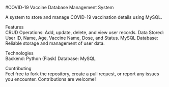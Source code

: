 #COVID-19 Vaccine Database Management System

A system to store and manage COVID-19 vaccination details using MySQL.

Features
<br>
CRUD Operations: Add, update, delete, and view user records.
Data Stored: User ID, Name, Age, Vaccine Name, Dose, and Status.
MySQL Database: Reliable storage and management of user data.

Technologies
<br>
Backend: Python (Flask)
Database: MySQL

Contributing
<br>
Feel free to fork the repository, create a pull request, or report any issues you encounter. Contributions are welcome!
